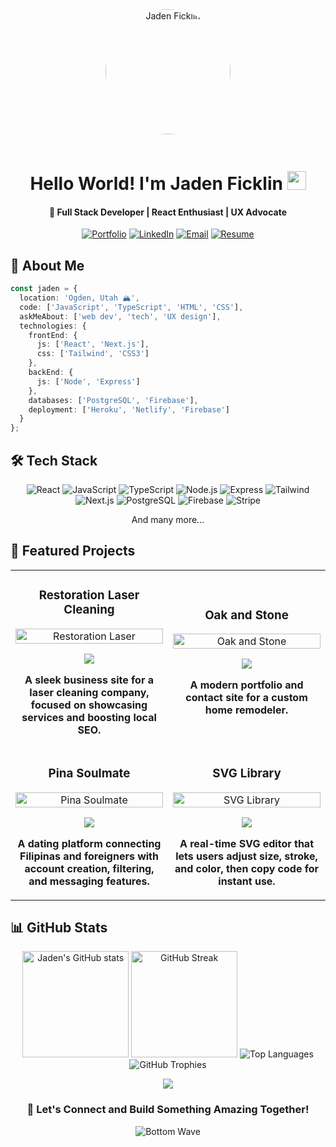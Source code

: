 <!-- Header with animated wave and profile -->
<div align="center">
  <img src="https://res.cloudinary.com/dtbzrpcbh/image/upload/v1/profile2_sbb23f" width="200" height="200" style="border-radius: 50%; margin-bottom: 20px;" alt="Jaden Ficklin"/>
  
  # Hello World! I'm Jaden Ficklin <img src="https://raw.githubusercontent.com/MartinHeinz/MartinHeinz/master/wave.gif" width="30px">
  
  #### 🚀 Full Stack Developer | React Enthusiast | UX Advocate
</div>

<!-- Social Links with Modern Badges -->
<div align="center">
  
  [![Portfolio](https://img.shields.io/badge/Portfolio-000000?style=for-the-badge&logo=About.me&logoColor=white)](https://jadenficklin.com/)
  [![LinkedIn](https://img.shields.io/badge/LinkedIn-0077B5?style=for-the-badge&logo=linkedin&logoColor=white)](https://www.linkedin.com/in/jaden-ficklin-b1686a21a/)
  [![Email](https://img.shields.io/badge/Email-D14836?style=for-the-badge&logo=gmail&logoColor=white)](mailto:fullstackjaden@gmail.com)
  [![Resume](https://img.shields.io/badge/Resume-4285F4?style=for-the-badge&logo=google-drive&logoColor=white)](https://docs.google.com/document/d/1QVo9-KNAfNvJGrWKi83bLLg9VnD8pmwkMbX9GV65tzc/edit?usp=sharing)
  
</div>

<!-- About Me Section -->

## 💫 About Me

```typescript
const jaden = {
  location: 'Ogden, Utah 🏔️',
  code: ['JavaScript', 'TypeScript', 'HTML', 'CSS'],
  askMeAbout: ['web dev', 'tech', 'UX design'],
  technologies: {
    frontEnd: {
      js: ['React', 'Next.js'],
      css: ['Tailwind', 'CSS3']
    },
    backEnd: {
      js: ['Node', 'Express']
    },
    databases: ['PostgreSQL', 'Firebase'],
    deployment: ['Heroku', 'Netlify', 'Firebase']
  }
};
```

<!-- Tech Stack -->

## 🛠️ Tech Stack

<div align="center">
  
  ![React](https://img.shields.io/badge/React-20232A?style=for-the-badge&logo=react&logoColor=61DAFB)
  ![JavaScript](https://img.shields.io/badge/JavaScript-F7DF1E?style=for-the-badge&logo=javascript&logoColor=black)
  ![TypeScript](https://img.shields.io/badge/TypeScript-007ACC?style=for-the-badge&logo=typescript&logoColor=white)
  ![Node.js](https://img.shields.io/badge/Node.js-43853D?style=for-the-badge&logo=node.js&logoColor=white)
  ![Express](https://img.shields.io/badge/Express.js-404D59?style=for-the-badge)
  ![Tailwind](https://img.shields.io/badge/Tailwind_CSS-38B2AC?style=for-the-badge&logo=tailwind-css&logoColor=white)
  ![Next.js](https://img.shields.io/badge/Next.js-000000?style=for-the-badge&logo=next.js&logoColor=white)
  ![PostgreSQL](https://img.shields.io/badge/PostgreSQL-316192?style=for-the-badge&logo=postgresql&logoColor=white)
  ![Firebase](https://img.shields.io/badge/Firebase-FFCA28?style=for-the-badge&logo=firebase&logoColor=black)
  ![Stripe](https://img.shields.io/badge/Stripe-008CDD?style=for-the-badge&logo=stripe&logoColor=white)
  
  And many more...
</div>

<!-- Featured Projects -->

## 🌟 Featured Projects

<div align="center">
  <table>
    <tr>
      <td width="50%">
        <h3 align="center">Restoration Laser Cleaning</h3>
        <div align="center">
          <a href="https://renewlasercleaning.com/" target="_blank">
            <img src="https://res.cloudinary.com/dtbzrpcbh/image/upload/v1/images/archive/RestorationLaserCleaningLanding" width="100%" alt="Restoration Laser"/>
          </a>
          <p>
            <a href="https://renewlasercleaning.com/" target="_blank">
              <img src="https://img.shields.io/badge/Live_Site-000000?style=for-the-badge&logo=vercel&logoColor=white"/>
            </a>
          </p>
          <p><strong>A sleek business site for a laser cleaning company, focused on showcasing services and boosting local SEO.</strong></p>
        </div>
      </td>
      <td width="50%">
        <h3 align="center">Oak and Stone</h3>
        <div align="center">
          <a href="https://oakandstoneremodel.com/" target="_blank">
            <img src="https://res.cloudinary.com/dtbzrpcbh/image/upload/v1/images/archive/oakandstonelanding" width="100%" alt="Oak and Stone"/>
          </a>
          <p>
            <a href="https://oakandstoneremodel.com/" target="_blank">
              <img src="https://img.shields.io/badge/Live_Site-000000?style=for-the-badge&logo=vercel&logoColor=white"/>
            </a>
          </p>
          <p><strong>A modern portfolio and contact site for a custom home remodeler.</strong></p>
        </div>
      </td>
    </tr>
    <tr>
      <td width="50%">
        <h3 align="center">Pina Soulmate</h3>
        <div align="center">
          <a href="https://pinasoulmate.com/" target="_blank">
            <img src="https://res.cloudinary.com/dtbzrpcbh/image/upload/v1/images/pinasoulmatenew" width="100%" alt="Pina Soulmate"/>
          </a>
          <p>
            <a href="https://pinasoulmate.com/" target="_blank">
              <img src="https://img.shields.io/badge/Live_Site-000000?style=for-the-badge&logo=vercel&logoColor=white"/>
            </a>
          </p>
          <p><strong>A dating platform connecting Filipinas and foreigners with account creation, filtering, and messaging features.</strong></p>
        </div>
      </td>
      <td width="50%">
        <h3 align="center">SVG Library</h3>
        <div align="center">
          <a href="https://svg-library.web.app/" target="_blank">
            <img src="https://res.cloudinary.com/dtbzrpcbh/image/upload/v1/images/SVGLibrary" width="100%" alt="SVG Library"/>
          </a>
          <p>
            <a href="https://svg-library.web.app/" target="_blank">
              <img src="https://img.shields.io/badge/Live_Site-000000?style=for-the-badge&logo=vercel&logoColor=white"/>
            </a>
          </p>
          <p><strong>A real-time SVG editor that lets users adjust size, stroke, and color, then copy code for instant use.</strong></p>
        </div>
      </td>
    </tr>
  </table>
</div>

<!-- GitHub Stats -->

## 📊 GitHub Stats

<div align="center">
  
  <img src="https://github-readme-stats.vercel.app/api?username=JadenFicklin&show_icons=true&theme=tokyonight" alt="Jaden's GitHub stats" height="170"/>
  <img src="https://github-readme-streak-stats.herokuapp.com/?user=JadenFicklin&theme=tokyonight" alt="GitHub Streak" height="170"/>
  
  <img src="https://github-readme-stats.vercel.app/api/top-langs/?username=JadenFicklin&layout=compact&theme=tokyonight" alt="Top Languages"/>
  
  <img src="https://github-profile-trophy.vercel.app/?username=JadenFicklin&theme=tokyonight&column=4&margin-w=15&margin-h=15" alt="GitHub Trophies"/>
  
</div>

<!-- Profile Views Counter -->
<div align="center">
  
  ![](https://komarev.com/ghpvc/?username=JadenFicklin&color=blueviolet&style=for-the-badge)
  
</div>

<!-- Footer -->
<div align="center">
  
  ### 💬 Let's Connect and Build Something Amazing Together!
  
  ![Bottom Wave](https://raw.githubusercontent.com/Trilokia/Trilokia/379277808c61ef204768a61bbc5d25bc7798ccf1/bottom_header.svg)
  
</div>
